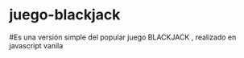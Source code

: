 # juego-blackjack
#Es una versión simple del popular juego BLACKJACK , realizado en javascript vanila
